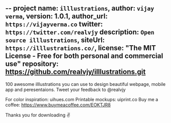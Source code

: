 --
project name: `illlustrations`,
author: `vijay verma`,
version: 1.0.1,
author_url: `https://vijayverma.co`
twitter: `https://twitter.com/realvjy`
description: `Open source illlustrations`,
siteUrl: `https://illlustrations.co/`,
license: "The MIT License - Free for both personal and commercial use"
repository: https://github.com/realvjy/illlustrations.git
--
100 awesome illlustrations you can use to design beautiful webpage, mobile app and peresentaions. Tweet your feedback to @realvjy

For color inspiration: uihues.com
Printable mockups: uiprint.co
Buy me a coffee: https://www.buymeacoffee.com/EOKTJR8



Thanks you for downloading
✌️
